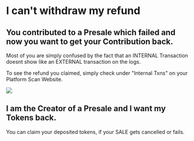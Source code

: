 # I can't withdraw my refund

## You contributed to a Presale which failed and now you want to get your Contribution back.

Most of you are simply confused by the fact that an INTERNAL Transaction doesnt show like an EXTERNAL transaction on the logs.  
  
To see the refund you claimed, simply check under "Internal Txns" on your Platform Scan Website.

![](../.gitbook/assets/image%20%286%29.png)

## I am the Creator of a Presale and I want my Tokens back.

You can claim your deposited tokens, if your SALE gets cancelled or fails.
